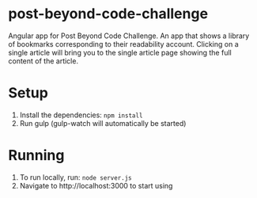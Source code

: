 # post-beyond-code-challenge

Angular app for Post Beyond Code Challenge. An app that shows a library of bookmarks corresponding to their readability account. Clicking on a single article will bring you to the single article page showing the full content of the article.

Setup
============

1. Install the dependencies: `npm install`
2. Run gulp (gulp-watch will automatically be started)

Running
============

1. To run locally, run: `node server.js`
2. Navigate to http://localhost:3000 to start using



